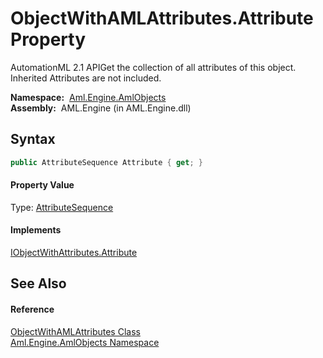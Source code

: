 ObjectWithAMLAttributes.Attribute Property
==========================================
AutomationML 2.1 APIGet the collection of all attributes of this object. Inherited Attributes are not included.

  **Namespace:**  [Aml.Engine.AmlObjects][1]  
  **Assembly:**  AML.Engine (in AML.Engine.dll)

Syntax
------

```csharp
public AttributeSequence Attribute { get; }
```

#### Property Value
Type: [AttributeSequence][2]
#### Implements
[IObjectWithAttributes.Attribute][3]  


See Also
--------

#### Reference
[ObjectWithAMLAttributes Class][4]  
[Aml.Engine.AmlObjects Namespace][1]  

[1]: ../README.md
[2]: ../../Aml.Engine.CAEX/AttributeSequence/README.md
[3]: ../../Aml.Engine.CAEX/IObjectWithAttributes/Attribute.md
[4]: README.md
[5]: https://www.automationml.org
[6]: ../../icons/logoShade.png